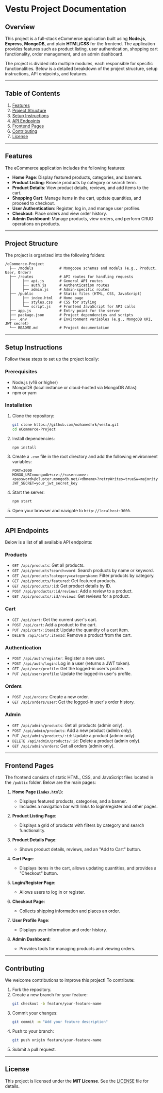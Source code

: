 # Vestu Project Documentation

## Overview
This project is a full-stack eCommerce application built using **Node.js**, **Express**, **MongoDB**, and plain **HTML/CSS** for the frontend. The application provides features such as product listing, user authentication, shopping cart functionality, order management, and an admin dashboard.

The project is divided into multiple modules, each responsible for specific functionalities. Below is a detailed breakdown of the project structure, setup instructions, API endpoints, and features.

---

## Table of Contents
1. [Features](#features)
2. [Project Structure](#project-structure)
3. [Setup Instructions](#setup-instructions)
4. [API Endpoints](#api-endpoints)
5. [Frontend Pages](#frontend-pages)
6. [Contributing](#contributing)
7. [License](#license)

---

## Features
The eCommerce application includes the following features:
- **Home Page**: Display featured products, categories, and banners.
- **Product Listing**: Browse products by category or search term.
- **Product Details**: View product details, reviews, and add items to the cart.
- **Shopping Cart**: Manage items in the cart, update quantities, and proceed to checkout.
- **User Authentication**: Register, log in, and manage user profiles.
- **Checkout**: Place orders and view order history.
- **Admin Dashboard**: Manage products, view orders, and perform CRUD operations on products.

---

## Project Structure
The project is organized into the following folders:

```
/eCommerce-Project
  ├── /models            # Mongoose schemas and models (e.g., Product, User, Order)
  ├── /routes            # API routes for handling requests
  │     ├── api.js       # General API routes
  │     ├── auth.js      # Authentication routes
  │     ├── admin.js     # Admin-specific routes
  ├── /public            # Static files (HTML, CSS, JavaScript)
  │     ├── index.html   # Home page
  │     ├── styles.css   # CSS for styling
  │     └── script.js    # Frontend JavaScript for API calls
  ├── app.js             # Entry point for the server
  ├── package.json       # Project dependencies and scripts
  ├── .env               # Environment variables (e.g., MongoDB URI, JWT secret)
  └── README.md          # Project documentation
```

---

## Setup Instructions
Follow these steps to set up the project locally:

### Prerequisites
- Node.js (v16 or higher)
- MongoDB (local instance or cloud-hosted via MongoDB Atlas)
- npm or yarn

### Installation
1. Clone the repository:
   ```bash
   git clone https://github.com/mohamedhrk/vestu.git
   cd eCommerce-Project
   ```

2. Install dependencies:
   ```bash
   npm install
   ```

3. Create a `.env` file in the root directory and add the following environment variables:
   ```env
   PORT=3000
   MONGO_URI=mongodb+srv://<username>:<password>@cluster.mongodb.net/<dbname>?retryWrites=true&w=majority
   JWT_SECRET=your_jwt_secret_key
   ```

4. Start the server:
   ```bash
   npm start
   ```

5. Open your browser and navigate to `http://localhost:3000`.

---

## API Endpoints
Below is a list of all available API endpoints:

### **Products**
- `GET /api/products`: Get all products.
- `GET /api/products?search=word`: Search products by name or keyword.
- `GET /api/products?category=categoryName`: Filter products by category.
- `GET /api/products/featured`: Get featured products.
- `GET /api/products/:id`: Get product details by ID.
- `POST /api/products/:id/reviews`: Add a review to a product.
- `GET /api/products/:id/reviews`: Get reviews for a product.

### **Cart**
- `GET /api/cart`: Get the current user's cart.
- `POST /api/cart`: Add a product to the cart.
- `PUT /api/cart/:itemId`: Update the quantity of a cart item.
- `DELETE /api/cart/:itemId`: Remove a product from the cart.

### **Authentication**
- `POST /api/auth/register`: Register a new user.
- `POST /api/auth/login`: Log in a user (returns a JWT token).
- `GET /api/user/profile`: Get the logged-in user's profile.
- `PUT /api/user/profile`: Update the logged-in user's profile.

### **Orders**
- `POST /api/orders`: Create a new order.
- `GET /api/orders/user`: Get the logged-in user's order history.

### **Admin**
- `GET /api/admin/products`: Get all products (admin only).
- `POST /api/admin/products`: Add a new product (admin only).
- `PUT /api/admin/products/:id`: Update a product (admin only).
- `DELETE /api/admin/products/:id`: Delete a product (admin only).
- `GET /api/admin/orders`: Get all orders (admin only).

---

## Frontend Pages
The frontend consists of static HTML, CSS, and JavaScript files located in the `/public` folder. Below are the main pages:

1. **Home Page (`index.html`)**:
   - Displays featured products, categories, and a banner.
   - Includes a navigation bar with links to login/register and other pages.

2. **Product Listing Page**:
   - Displays a grid of products with filters by category and search functionality.

3. **Product Details Page**:
   - Shows product details, reviews, and an "Add to Cart" button.

4. **Cart Page**:
   - Displays items in the cart, allows updating quantities, and provides a "Checkout" button.

5. **Login/Register Page**:
   - Allows users to log in or register.

6. **Checkout Page**:
   - Collects shipping information and places an order.

7. **User Profile Page**:
   - Displays user information and order history.

8. **Admin Dashboard**:
   - Provides tools for managing products and viewing orders.

---

## Contributing
We welcome contributions to improve this project! To contribute:
1. Fork the repository.
2. Create a new branch for your feature:
   ```bash
   git checkout -b feature/your-feature-name
   ```
3. Commit your changes:
   ```bash
   git commit -m "Add your feature description"
   ```
4. Push to your branch:
   ```bash
   git push origin feature/your-feature-name
   ```
5. Submit a pull request.

---

## License
This project is licensed under the **MIT License**. See the [LICENSE](LICENSE) file for details.

